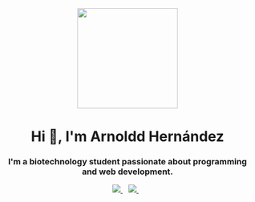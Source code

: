 
<div id="header" align="center">
    <img src="https://i.giphy.com/media/bGgsc5mWoryfgKBx1u/giphy.gif" width="200" />
    <h1 align="center">Hi 👋, I'm Arnoldd Hernández</h1>
    <h3 align="center">I'm a biotechnology student passionate about programming and web development.</h3>
</div>

<p align='center'>
  
  <a href="https://www.linkedin.com/in/rodrigo-hernandez-hurtado-b32863215/">
    <img src="https://img.shields.io/badge/linkedin-%230077B5.svg?&style=for-the-badge&logo=linkedin&logoColor=white" />
  </a>&nbsp;&nbsp;
  <a href="https://www.facebook.com/arnold.hernandez.3597/">
    <img src="https://img.shields.io/badge/Facebook-%231877F2.svg?style=for-the-badge&logo=facebook&logoColor=white" />        
  </a>&nbsp;&nbsp;
  
</p>
